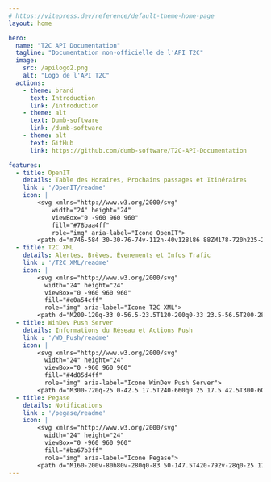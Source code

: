 ```yaml
---
# https://vitepress.dev/reference/default-theme-home-page
layout: home

hero:
  name: "T2C API Documentation"
  tagline: "Documentation non-officielle de l'API T2C"
  image:
    src: /apilogo2.png
    alt: "Logo de l'API T2C"
  actions:
    - theme: brand
      text: Introduction
      link: /introduction
    - theme: alt
      text: Dumb-software
      link: /dumb-software
    - theme: alt
      text: GitHub
      link: https://github.com/dumb-software/T2C-API-Documentation

features:
  - title: OpenIT
    details: Table des Horaires, Prochains passages et Itinéraires
    link : '/OpenIT/readme'
    icon: |
        <svg xmlns="http://www.w3.org/2000/svg"
            width="24" height="24"
            viewBox="0 -960 960 960"
            fill="#78baa4ff"
            role="img" aria-label="Icone OpenIT">
        <path d="m746-584 30-30-76-74v-112h-40v128l86 88ZM178-720h225-225Zm62 280h-80 376-296ZM160-80q-17 0-28.5-11.5T120-120v-82q-20-21-30-46.5T80-300v-380q0-89 82.5-124.5T451-840q-13 18-22.5 38T412-761q-102 2-157.5 12T178-720h225q-3 20-3 40t3 40H160v120h291q17 24 38 44.5t47 35.5H160v120q0 33 23.5 56.5T240-240h320q33 0 56.5-23.5T640-320v-83q20 3 40 3t40-3v103q0 26-10 51.5T680-202v82q0 17-11.5 28.5T640-80h-40q-17 0-28.5-11.5T560-120v-40H240v40q0 17-11.5 28.5T200-80h-40Zm520-400q-83 0-141.5-58.5T480-680q0-82 58-141t142-59q83 0 141.5 58.5T880-680q0 83-58.5 141.5T680-480ZM260-280q25 0 42.5-17.5T320-340q0-25-17.5-42.5T260-400q-25 0-42.5 17.5T200-340q0 25 17.5 42.5T260-280Zm280 0q25 0 42.5-17.5T600-340q0-25-17.5-42.5T540-400q-25 0-42.5 17.5T480-340q0 25 17.5 42.5T540-280Z"/></svg>
  - title: T2C XML
    details: Alertes, Brèves, Évenements et Infos Trafic
    link : '/T2C_XML/readme'
    icon: |
        <svg xmlns="http://www.w3.org/2000/svg"
          width="24" height="24"
          viewBox="0 -960 960 960"
          fill="#e0a54cff"
          role="img" aria-label="Icone T2C XML">
        <path d="M200-120q-33 0-56.5-23.5T120-200q0-33 23.5-56.5T200-280q33 0 56.5 23.5T280-200q0 33-23.5 56.5T200-120Zm480 0q0-117-44-218.5T516-516q-76-76-177.5-120T120-680v-120q142 0 265 53t216 146q93 93 146 216t53 265H680Zm-240 0q0-67-25-124.5T346-346q-44-44-101.5-69T120-440v-120q92 0 171.5 34.5T431-431q60 60 94.5 139.5T560-120H440Z"/></svg>
  - title: WinDev Push Server
    details: Informations du Réseau et Actions Push
    link : '/WD_Push/readme'
    icon: |
        <svg xmlns="http://www.w3.org/2000/svg"
          width="24" height="24"
          viewBox="0 -960 960 960"
          fill="#4d85d4ff"
          role="img" aria-label="Icone WinDev Push Server">
        <path d="M300-720q-25 0-42.5 17.5T240-660q0 25 17.5 42.5T300-600q25 0 42.5-17.5T360-660q0-25-17.5-42.5T300-720Zm0 400q-25 0-42.5 17.5T240-260q0 25 17.5 42.5T300-200q25 0 42.5-17.5T360-260q0-25-17.5-42.5T300-320ZM160-840h640q17 0 28.5 11.5T840-800v280q0 17-11.5 28.5T800-480H160q-17 0-28.5-11.5T120-520v-280q0-17 11.5-28.5T160-840Zm40 80v200h560v-200H200Zm-40 320h640q17 0 28.5 11.5T840-400v280q0 17-11.5 28.5T800-80H160q-17 0-28.5-11.5T120-120v-280q0-17 11.5-28.5T160-440Zm40 80v200h560v-200H200Zm0-400v200-200Zm0 400v200-200Z"/></svg>
  - title: Pegase
    details: Notifications
    link : '/pegase/readme'
    icon: |
        <svg xmlns="http://www.w3.org/2000/svg"
          width="24" height="24"
          viewBox="0 -960 960 960"
          fill="#ba67b3ff"
          role="img" aria-label="Icone Pegase">
        <path d="M160-200v-80h80v-280q0-83 50-147.5T420-792v-28q0-25 17.5-42.5T480-880q25 0 42.5 17.5T540-820v28q80 20 130 84.5T720-560v280h80v80H160Zm320-300Zm0 420q-33 0-56.5-23.5T400-160h160q0 33-23.5 56.5T480-80ZM320-280h320v-280q0-66-47-113t-113-47q-66 0-113 47t-47 113v280Z"/></svg>
---
```

